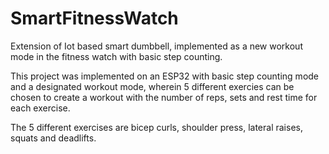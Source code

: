 # SmartFitnessWatch
Extension of Iot based smart dumbbell, implemented as a new workout mode in the fitness watch with basic step counting.

This project was implemented on an ESP32 with basic step counting mode and a designated workout mode, wherein 5 different exercies can be chosen to create a workout with the number of reps, sets and rest time for each exercise. 

The 5 different exercises are bicep curls, shoulder press, lateral raises, squats and deadlifts. 
